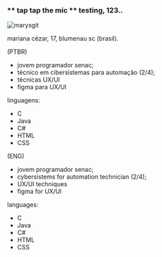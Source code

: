 ### ** tap tap the mic ** testing, 123..

![marysgit](https://user-images.githubusercontent.com/92161044/138627365-2ca7532b-7210-4818-91bc-801d0d6b51c9.jpg)

mariana cézar, 17, blumenau sc (brasil).

(PTBR)

- jovem programador senac;
- técnico em cibersistemas para automação (2/4);
- técnicas UX/UI
- figma para UX/UI

linguagens:
- C
- Java
- C#
- HTML
- CSS
 

(ENG)

- jovem programador senac;
- cybersistems for automation technician (2/4);
- UX/UI techniques
- figma for UX/UI

languages:
- C
- Java
- C#
- HTML
- CSS
